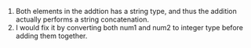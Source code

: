 1. Both elements in the addtion has a string type, and thus the addition actually performs a string concatenation.
2. I would fix it by converting both num1 and num2 to integer type before adding them together.
